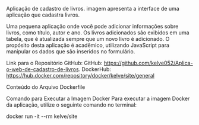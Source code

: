 Aplicação de cadastro de livros.
imagem apresenta a interface de uma aplicação que cadastra livros.

Uma pequena aplicação onde você pode adicionar informações sobre livros, como título, autor e ano. Os livros adicionados são exibidos em uma tabela, que é atualizada sempre que um novo livro é adicionado. O propósito desta aplicação é acadêmico, utilizando JavaScript para manipular os dados que são inseridos no formulário.

Link para o Repositório GitHub:
GitHub: https://github.com/kelve052/Aplica-o-web-de-cadastro-de-livros.
DockerHub: https://hub.docker.com/repository/docker/kelve/site/general

Conteúdo do Arquivo Dockerfile

Comando para Executar a Imagem Docker
Para executar a imagem Docker da aplicação, utilize o seguinte comando no terminal: 

docker run -it --rm kelve/site